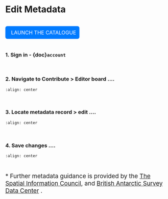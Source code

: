 # Edit Metadata

<br>

<div style="background-color: #007BFF; border: 2px solid #007BFF; border-radius: 6px; padding: 8px; display: inline-block;">
    <a style="font-size: 16px; text-decoration: none; color: white;" href="https://antcat.antarcticanz.govt.nz/geonetwork">
        <i class="fas fa-caret-right" style="color: white; margin-right: 8px;"></i> LAUNCH THE CATALOGUE
    </a>
</div>

<br>
<br>

### 1. Sign in -  {doc}`account`

<br>

### 2. Navigate to Contribute > Editor board ....

```{image} edit_selectEditor_resize.png
:align: center
```
<br>

### 3. Locate metadata record > edit ....

```{image} edit_findRecord_resize.png
:align: center
```
<br>

### 4. Save changes ....

```{image} edit_save_resize.png
:align: center
```
<br>

<span style="font-size:14pt;">* Further metadata guidance is provided by the [The Spatial Information Council](https://openwork-nz.github.io/ANZLIC-Metadata-Tool-help/), and [British Antarctic Survey Data Center](https://www.bas.ac.uk/wp-content/uploads/2023/03/Metadata_Guidance_v8_Example.pdf) .</span>
<br>